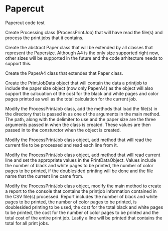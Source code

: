 # Papercut
Papercut code test

Create Processing class (ProcessPrintJob) that will have read the file(s) and process the print jobs that it contains. 

Create the abstract Paper class that will be extended by all classes that represent the Papersize. Although A4 is the only size supported right now, other sizes will be supported in the future and the code arhitecture needs to support this. 

Create the PaperA4 class that extendes that Paper class. 

Create the PrintJobData object that will contain the data a printjob to include the paper size object (now only PaperA4) as the object will also support the calcuation of the cost for the black and white pages and color pages printed as well as the total calculation for the current job.

Modify the ProcessPrintJob class, add the methods that load the file(s) in the directory that is passed in as one of the arguments in the main method. The path, along with the delimiter to use and the paper size are the three arguments passed in when the class is created. These values are then passed in to the consturctor when the object is created. 

Modify the ProcessPrintJob class object, add method that will read the current file to be processed and read each line from it.

Modify the ProcessPrintJob class object, add method that will read current line and set the appropriate values in the PrintDataObject. Values include the number of black and white pages to be printed, the number of color pages to be printed, if the doublesided printing will be done and the file name that the current line came from. 

Modify the ProcessPrintJob class object, modify the main method to create a report to the console that contains the printjob information contained in the CSV file(s) processed. Report includes the number of black and white pages to be printed, the number of color pages to be printed, is doublesided printing to be used, the cost for the total black and white pages to be printed, the cost for the number of color pages to be printed and the total cost of the entire print job. 
Lastly a line will be printed that contains the total for all print jobs. 




